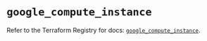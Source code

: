 # `google_compute_instance`

Refer to the Terraform Registry for docs: [`google_compute_instance`](https://registry.terraform.io/providers/hashicorp/google/6.18.0/docs/resources/compute_instance).
